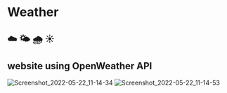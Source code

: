 # Weather

## ☁️ 🌤 🌧 ☀️

## website using OpenWeather API



![Screenshot_2022-05-22_11-14-34](https://user-images.githubusercontent.com/56411192/169680759-2a38aef0-d0f2-4f11-a3b1-c60410fe50db.png)
![Screenshot_2022-05-22_11-14-53](https://user-images.githubusercontent.com/56411192/169680770-bcac3ea7-d552-4c35-acef-1cc1b7fb8157.png)
